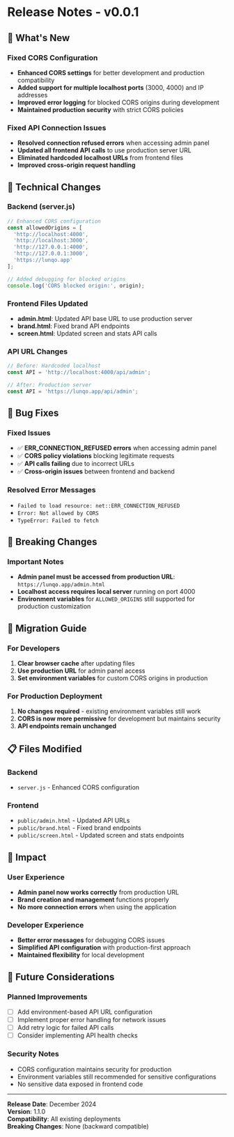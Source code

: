 # Release Notes - v0.0.1

## 🚀 What's New

### Fixed CORS Configuration
- **Enhanced CORS settings** for better development and production compatibility
- **Added support for multiple localhost ports** (3000, 4000) and IP addresses
- **Improved error logging** for blocked CORS origins during development
- **Maintained production security** with strict CORS policies

### Fixed API Connection Issues
- **Resolved connection refused errors** when accessing admin panel
- **Updated all frontend API calls** to use production server URL
- **Eliminated hardcoded localhost URLs** from frontend files
- **Improved cross-origin request handling**

## 🔧 Technical Changes

### Backend (server.js)
```javascript
// Enhanced CORS configuration
const allowedOrigins = [
  'http://localhost:4000', 
  'http://localhost:3000',
  'http://127.0.0.1:4000',
  'http://127.0.0.1:3000',
  'https://lunqo.app'
];

// Added debugging for blocked origins
console.log('CORS blocked origin:', origin);
```

### Frontend Files Updated
- **admin.html**: Updated API base URL to use production server
- **brand.html**: Fixed brand API endpoints
- **screen.html**: Updated screen and stats API calls

### API URL Changes
```javascript
// Before: Hardcoded localhost
const API = 'http://localhost:4000/api/admin';

// After: Production server
const API = 'https://lunqo.app/api/admin';
```

## 🐛 Bug Fixes

### Fixed Issues
- ✅ **ERR_CONNECTION_REFUSED errors** when accessing admin panel
- ✅ **CORS policy violations** blocking legitimate requests
- ✅ **API calls failing** due to incorrect URLs
- ✅ **Cross-origin issues** between frontend and backend

### Resolved Error Messages
- `Failed to load resource: net::ERR_CONNECTION_REFUSED`
- `Error: Not allowed by CORS`
- `TypeError: Failed to fetch`

## 🚨 Breaking Changes

### Important Notes
- **Admin panel must be accessed from production URL**: `https://lunqo.app/admin.html`
- **Localhost access requires local server** running on port 4000
- **Environment variables** for `ALLOWED_ORIGINS` still supported for production customization

## 🔄 Migration Guide

### For Developers
1. **Clear browser cache** after updating files
2. **Use production URL** for admin panel access
3. **Set environment variables** for custom CORS origins in production

### For Production Deployment
1. **No changes required** - existing environment variables still work
2. **CORS is now more permissive** for development but maintains security
3. **API endpoints remain unchanged**

## 📋 Files Modified

### Backend
- `server.js` - Enhanced CORS configuration

### Frontend
- `public/admin.html` - Updated API URLs
- `public/brand.html` - Fixed brand endpoints
- `public/screen.html` - Updated screen and stats endpoints

## 🎯 Impact

### User Experience
- **Admin panel now works correctly** from production URL
- **Brand creation and management** functions properly
- **No more connection errors** when using the application

### Developer Experience
- **Better error messages** for debugging CORS issues
- **Simplified API configuration** with production-first approach
- **Maintained flexibility** for local development

## 🔮 Future Considerations

### Planned Improvements
- [ ] Add environment-based API URL configuration
- [ ] Implement proper error handling for network issues
- [ ] Add retry logic for failed API calls
- [ ] Consider implementing API health checks

### Security Notes
- CORS configuration maintains security for production
- Environment variables still recommended for sensitive configurations
- No sensitive data exposed in frontend code

---

**Release Date**: December 2024  
**Version**: 1.1.0  
**Compatibility**: All existing deployments  
**Breaking Changes**: None (backward compatible) 